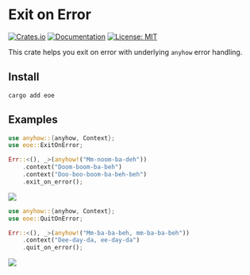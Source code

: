 # Exit on Error

[![Crates.io](https://img.shields.io/crates/v/eoe.svg)](https://crates.io/crates/eoe)
[![Documentation](https://docs.rs/eoe/badge.svg)](https://docs.rs/eoe)
[![License: MIT](https://img.shields.io/badge/License-MIT-blue.svg)](https://opensource.org/licenses/MIT)

This crate helps you exit on error with underlying `anyhow` error handling.

## Install

```
cargo add eoe
```

## Examples

```rust
use anyhow::{anyhow, Context};
use eoe::ExitOnError;

Err::<(), _>(anyhow!("Mm-noom-ba-deh"))
    .context("Doom-boom-ba-beh")
    .context("Doo-boo-boom-ba-beh-beh")
    .exit_on_error();
```

![](assets/01.png)

```rust
use anyhow::{anyhow, Context};
use eoe::QuitOnError;

Err::<(), _>(anyhow!("Mm-ba-ba-beh, mm-ba-ba-beh"))
    .context("Dee-day-da, ee-day-da")
    .quit_on_error();
```

![](assets/02.png)
